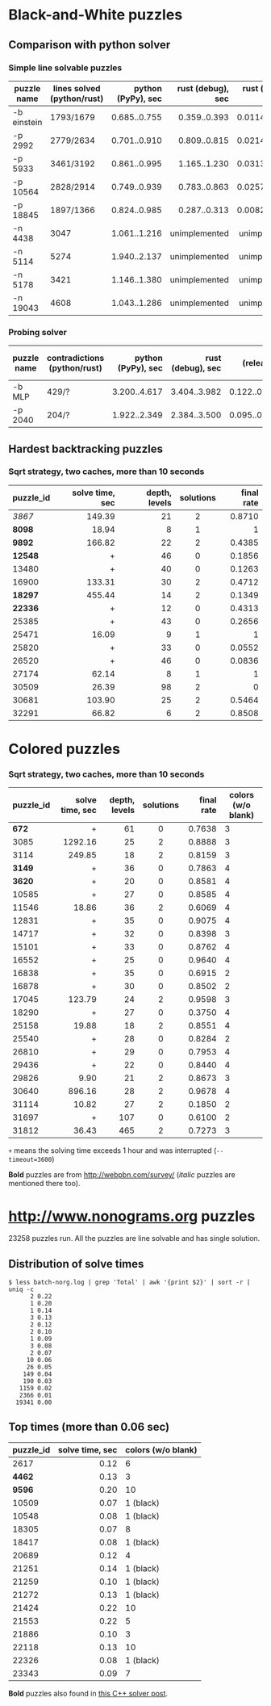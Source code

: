 # Black-and-White puzzles

## Comparison with python solver

### Simple line solvable puzzles

| puzzle name | lines solved (python/rust) | python (PyPy), sec | rust (debug), sec | rust (release), sec | gain, times |
|-------------|----------------------------|-------------------:|------------------:|--------------------:|:-----------:|
| -b einstein | 1793/1679                  | 0.685..0.755       | 0.359..0.393      | 0.0114..0.0127      | 54..66      |
| -p 2992     | 2779/2634                  | 0.701..0.910       | 0.809..0.815      | 0.0214..0.0277      | 25..42      |
| -p 5933     | 3461/3192                  | 0.861..0.995       | 1.165..1.230      | 0.0313..0.0427      | 20..32      |
| -p 10564    | 2828/2914                  | 0.749..0.939       | 0.783..0.863      | 0.0257..0.0305      | 25..36      |
| -p 18845    | 1897/1366                  | 0.824..0.985       | 0.287..0.313      | 0.0082..0.0116      | 71..120     |
| -n 4438     | 3047                       | 1.061..1.216       | unimplemented     | unimplemented       | N/A         |
| -n 5114     | 5274                       | 1.940..2.137       | unimplemented     | unimplemented       | N/A         |
| -n 5178     | 3421                       | 1.146..1.380       | unimplemented     | unimplemented       | N/A         |
| -n 19043    | 4608                       | 1.043..1.286       | unimplemented     | unimplemented       | N/A         |


### Probing solver

| puzzle name | contradictions (python/rust) | python (PyPy), sec | rust (debug), sec | rust (release), sec | gain, times |
|-------------|------------------------------|-------------------:|------------------:|--------------------:|:-----------:|
| -b MLP      | 429/?                        | 3.200..4.617       | 3.404..3.982      | 0.122..0.162        | 19..38      |
| -p 2040     | 204/?                        | 1.922..2.349       | 2.384..3.500      | 0.095..0.124        | 15..25      |



## Hardest backtracking puzzles

### Sqrt strategy, two caches, more than 10 seconds

| puzzle_id | solve time, sec | depth, levels | solutions | final rate |
|-----------|----------------:|--------------:|:---------:|-----------:|
| _3867_    | 149.39          | 21            | 2         | 0.8710     |
| **8098**  | 18.94           | 8             | 1         | 1          |
| **9892**  | 166.82          | 22            | 2         | 0.4385     |
| **12548** | +               | 46            | 0         | 0.1856     |
| 13480     | +               | 40            | 0         | 0.1263     | FIXME: why starting rate r=12.68 in Python?
| 16900     | 133.31          | 30            | 2         | 0.4712     | FIXME: why starting rate r=48.06 in Python?
| **18297** | 455.44          | 14            | 2         | 0.1349     |
| **22336** | +               | 12            | 0         | 0.4313     |
| 25385     | +               | 43            | 0         | 0.2656     | FIXME: Sometimes it solves for hours.
| 25471     | 16.09           | 9             | 1         | 1          |
| 25820     | +               | 33            | 0         | 0.0552     |
| 26520     | +               | 46            | 0         | 0.0836     |
| 27174     | 62.14           | 8             | 1         | 1          |
| 30509     | 26.39           | 98            | 2         | 0          |
| 30681     | 103.90          | 25            | 2         | 0.5464     |
| 32291     | 66.82           | 6             | 2         | 0.8508     |


# Colored puzzles

### Sqrt strategy, two caches, more than 10 seconds

| puzzle_id | solve time, sec | depth, levels | solutions | final rate | colors (w/o blank) |
|-----------|----------------:|--------------:|:---------:|-----------:|--------------------|
| **672**   | +               | 61            | 0         | 0.7638     | 3                  |
| 3085      | 1292.16         | 25            | 2         | 0.8888     | 3                  |
| 3114      | 249.85          | 18            | 2         | 0.8159     | 3                  |
| **3149**  | +               | 36            | 0         | 0.7863     | 4                  |
| **3620**  | +               | 20            | 0         | 0.8581     | 4                  |
| 10585     | +               | 27            | 0         | 0.8585     | 4                  |
| 11546     | 18.86           | 36            | 2         | 0.6069     | 4                  |
| 12831     | +               | 35            | 0         | 0.9075     | 4                  |
| 14717     | +               | 32            | 0         | 0.8398     | 3                  |
| 15101     | +               | 33            | 0         | 0.8762     | 4                  |
| 16552     | +               | 25            | 0         | 0.9640     | 4                  |
| 16838     | +               | 35            | 0         | 0.6915     | 2                  |
| 16878     | +               | 30            | 0         | 0.8502     | 2                  |
| 17045     | 123.79          | 24            | 2         | 0.9598     | 3                  |
| 18290     | +               | 27            | 0         | 0.3750     | 4                  |
| 25158     | 19.88           | 18            | 2         | 0.8551     | 4                  |
| 25540     | +               | 28            | 0         | 0.8284     | 2                  |
| 26810     | +               | 29            | 0         | 0.7953     | 4                  |
| 29436     | +               | 22            | 0         | 0.8440     | 4                  |
| 29826     | 9.90            | 21            | 2         | 0.8673     | 3                  |
| 30640     | 896.16          | 28            | 2         | 0.9678     | 4                  |
| 31114     | 10.82           | 27            | 2         | 0.1850     | 2                  |
| 31697     | +               | 107           | 0         | 0.6100     | 2                  | FIXME: reached ~18Gb of RAM and was interrupted
| 31812     | 36.43           | 465           | 2         | 0.7273     | 3                  |


`+` means the solving time exceeds 1 hour and was interrupted (`--timeout=3600`)

**Bold** puzzles are from http://webpbn.com/survey/ (_italic_ puzzles are mentioned there too).


# http://www.nonograms.org puzzles

23258 puzzles run. All the puzzles are line solvable and has single solution.

## Distribution of solve times

```
$ less batch-norg.log | grep 'Total' | awk '{print $2}' | sort -r | uniq -c
      2 0.22
      1 0.20
      1 0.14
      3 0.13
      2 0.12
      2 0.10
      1 0.09
      3 0.08
      2 0.07
     10 0.06
     26 0.05
    149 0.04
    190 0.03
   1159 0.02
   2366 0.01
  19341 0.00
```

## Top times (more than 0.06 sec)

| puzzle_id | solve time, sec | colors (w/o blank) |
|-----------|----------------:|--------------------|
| 2617      | 0.12            | 6
| **4462**  | 0.13            | 3
| **9596**  | 0.20            | 10
| 10509     | 0.07            | 1 (black)
| 10548     | 0.08            | 1 (black)
| 18305     | 0.07            | 8
| 18417     | 0.08            | 1 (black)
| 20689     | 0.12            | 4
| 21251     | 0.14            | 1 (black)
| 21259     | 0.10            | 1 (black)
| 21272     | 0.13            | 1 (black)
| 21424     | 0.22            | 10
| 21553     | 0.22            | 5
| 21886     | 0.10            | 3
| 22118     | 0.13            | 10
| 22326     | 0.08            | 1 (black)
| 23343     | 0.09            | 7


**Bold** puzzles also found in [this C++ solver post](
https://izaron.github.io/post/solving-colored-japanese-crosswords-with-the-speed-of-light/#what-decreases-the-execution-time).
